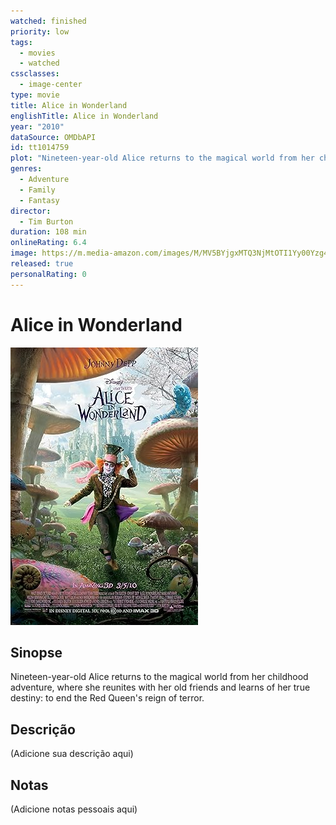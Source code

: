 ```yaml
---
watched: finished
priority: low
tags:
  - movies
  - watched
cssclasses:
  - image-center
type: movie
title: Alice in Wonderland
englishTitle: Alice in Wonderland
year: "2010"
dataSource: OMDbAPI
id: tt1014759
plot: "Nineteen-year-old Alice returns to the magical world from her childhood adventure, where she reunites with her old friends and learns of her true destiny: to end the Red Queen's reign of terror."
genres:
  - Adventure
  - Family
  - Fantasy
director:
  - Tim Burton
duration: 108 min
onlineRating: 6.4
image: https://m.media-amazon.com/images/M/MV5BYjgxMTQ3NjMtOTI1Yy00Yzg4LWJlNWQtMjFkNjVlYjU0OWIyXkEyXkFqcGc@._V1_SX300.jpg
released: true
personalRating: 0
---
```


# Alice in Wonderland

![Image|360](Static/images/Image!360-3.jpg)
## Sinopse

Nineteen-year-old Alice returns to the magical world from her childhood adventure, where she reunites with her old friends and learns of her true destiny: to end the Red Queen's reign of terror.

## Descrição
(Adicione sua descrição aqui)

## Notas
(Adicione notas pessoais aqui)


